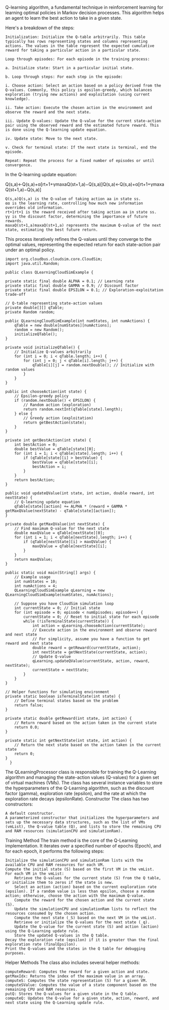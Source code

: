 Q-learning algorithm, a fundamental technique in reinforcement learning for learning optimal policies in Markov decision processes. This algorithm helps an agent to learn the best action to take in a given state.

Here's a breakdown of the steps:

    Initialization: Initialize the Q-table arbitrarily. This table typically has rows representing states and columns representing actions. The values in the table represent the expected cumulative reward for taking a particular action in a particular state.

    Loop through episodes: For each episode in the training process:

    a. Initialize state: Start in a particular initial state.

    b. Loop through steps: For each step in the episode:

    i. Choose action: Select an action based on a policy derived from the Q-values. Commonly, this policy is epsilon-greedy, which balances exploration (trying new actions) and exploitation (using current knowledge).

    ii. Take action: Execute the chosen action in the environment and observe the reward and the next state.

    iii. Update Q-values: Update the Q-value for the current state-action pair using the observed reward and the estimated future reward. This is done using the Q-learning update equation.

    iv. Update state: Move to the next state.

    v. Check for terminal state: If the next state is terminal, end the episode.

    Repeat: Repeat the process for a fixed number of episodes or until convergence.

In the Q-learning update equation:

Q(s,a)←Q(s,a)+α[rt+1+γmax⁡aQ(st+1,a)−Q(s,a)]Q(s,a)←Q(s,a)+α[rt+1​+γmaxa​Q(st+1​,a)−Q(s,a)]

    Q(s,a)Q(s,a) is the Q-value of taking action aa in state ss.
    αα is the learning rate, controlling how much new information overrides old information.
    rt+1rt+1​ is the reward received after taking action aa in state ss.
    γγ is the discount factor, determining the importance of future rewards.
    max⁡aQ(st+1,a)maxa​Q(st+1​,a) represents the maximum Q-value of the next state, estimating the best future return.

This process iteratively refines the Q-values until they converge to the optimal values, representing the expected return for each state-action pair under an optimal policy.

    import org.cloudbus.cloudsim.core.CloudSim;
    import java.util.Random;
    
    public class QLearningCloudSimExample {
    
    private static final double ALPHA = 0.1; // Learning rate
    private static final double GAMMA = 0.9; // Discount factor
    private static final double EPSILON = 0.1; // Exploration-exploitation trade-off

    // Q-table representing state-action values
    private double[][] qTable;
    private Random random;
    
    public QLearningCloudSimExample(int numStates, int numActions) {
        qTable = new double[numStates][numActions];
        random = new Random();
        initializeQTable();
    }

    private void initializeQTable() {
        // Initialize Q-values arbitrarily
        for (int i = 0; i < qTable.length; i++) {
            for (int j = 0; j < qTable[i].length; j++) {
                qTable[i][j] = random.nextDouble(); // Initialize with random values
            }
        }
    }

    public int chooseAction(int state) {
        // Epsilon-greedy policy
        if (random.nextDouble() < EPSILON) {
            // Random action (exploration)
            return random.nextInt(qTable[state].length);
        } else {
            // Greedy action (exploitation)
            return getBestAction(state);
        }
    }

    private int getBestAction(int state) {
        int bestAction = 0;
        double bestValue = qTable[state][0];
        for (int i = 1; i < qTable[state].length; i++) {
            if (qTable[state][i] > bestValue) {
                bestValue = qTable[state][i];
                bestAction = i;
            }
        }
        return bestAction;
    }

    public void updateQValue(int state, int action, double reward, int nextState) {
        // Q-learning update equation
        qTable[state][action] += ALPHA * (reward + GAMMA * getMaxQValue(nextState) - qTable[state][action]);
    }

    private double getMaxQValue(int nextState) {
        // Find maximum Q-value for the next state
        double maxQValue = qTable[nextState][0];
        for (int i = 1; i < qTable[nextState].length; i++) {
            if (qTable[nextState][i] > maxQValue) {
                maxQValue = qTable[nextState][i];
            }
        }
        return maxQValue;
    }

    public static void main(String[] args) {
        // Example usage
        int numStates = 10;
        int numActions = 4;
        QLearningCloudSimExample qLearning = new QLearningCloudSimExample(numStates, numActions);

        // Suppose you have CloudSim simulation loop
        int currentState = 0; // Initial state
        for (int episode = 0; episode < numEpisodes; episode++) {
            currentState = 0; // Reset to initial state for each episode
            while (!isTerminalState(currentState)) {
                int action = qLearning.chooseAction(currentState);
                // Execute action in the environment and observe reward and next state
                // For simplicity, assume you have a function to get reward and next state
                double reward = getReward(currentState, action);
                int nextState = getNextState(currentState, action);
                // Update Q-value
                qLearning.updateQValue(currentState, action, reward, nextState);
                currentState = nextState;
            }
        }
    }

    // Helper functions for simulating environment
    private static boolean isTerminalState(int state) {
        // Define terminal states based on the problem
        return false;
    }

    private static double getReward(int state, int action) {
        // Return reward based on the action taken in the current state
        return 0.0;
    }

    private static int getNextState(int state, int action) {
        // Return the next state based on the action taken in the current state
        return 0;
    }
      }



The QLearningProcessor class is responsible for training the Q-Learning algorithm and managing the state-action values (Q-values) for a given set of virtual machines (VMs). The class has several instance variables to store the hyperparameters of the Q-Learning algorithm, such as the discount factor (gamma), exploration rate (epsilon), and the rate at which the exploration rate decays (epsilonRate).
Constructor
The class has two constructors:

    A default constructor.
    A parameterized constructor that initializes the hyperparameters and sets up the necessary data structures, such as the list of VMs (vmList), the Q-value table (Q), and lists to store the remaining CPU and RAM resources (simulationCPU and simulationRam).

Training Method
The train method is the core of the Q-Learning implementation. It iterates over a specified number of epochs (Epoch), and for each epoch, it performs the following steps:

    Initialize the simulationCPU and simulationRam lists with the available CPU and RAM resources for each VM.
    Compute the initial state (S) based on the first VM in the vmList.
    For each VM in the vmList:
        Retrieve the Q-values for the current state (S) from the Q table, or initialize them to zeros if the state is new.
        Select an action (action) based on the current exploration rate (epsilon). If a random value is less than epsilon, choose a random action; otherwise, choose the action with the maximum Q-value.
        Compute the reward for the chosen action and the current state (S).
        Update the simulationCPU and simulationRam lists to reflect the resources consumed by the chosen action.
        Compute the next state (_S) based on the next VM in the vmList.
        Retrieve or initialize the Q-values for the next state (_q).
        Update the Q-value for the current state (S) and action (action) using the Q-Learning update rule.
        Store the updated Q-values in the Q table.
    Decay the exploration rate (epsilon) if it is greater than the final exploration rate (finalEpsilon).
    Print the Q-values and the states in the Q table for debugging purposes.

Helper Methods
The class also includes several helper methods:

    computeReward: Computes the reward for a given action and state.
    getMaxIdx: Returns the index of the maximum value in an array.
    computeS: Computes the state representation (S) for a given VM.
    computeSValue: Computes the value of a state component based on the remaining CPU and RAM resources.
    putQ: Stores the Q-values for a given state in the Q table.
    computeQ: Updates the Q-value for a given state, action, reward, and next state using the Q-Learning update rule.

